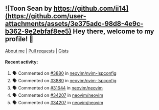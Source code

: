 ## ![Toon Sean by https://github.com/ii14](https://github.com/user-attachments/assets/3e375adc-98d8-4e9c-b362-9e2ebfaf8ee5) Hey there, welcome to my profile! 👋

[About me](https://seandewar.github.io/)
 | [Pull requests](https://github.com/search?p=1&q=author%3Aseandewar+is%3Apr)
 | [Gists](https://gist.github.com/seandewar)

#### Recent activity:

<!--START_SECTION:activity-->
1. 🗣 Commented on [#3880](https://github.com/neovim/nvim-lspconfig/issues/3880#issuecomment-2927685950) in [neovim/nvim-lspconfig](https://github.com/neovim/nvim-lspconfig)
2. 🗣 Commented on [#3880](https://github.com/neovim/nvim-lspconfig/issues/3880#issuecomment-2927524742) in [neovim/nvim-lspconfig](https://github.com/neovim/nvim-lspconfig)
3. 🗣 Commented on [#31644](https://github.com/neovim/neovim/issues/31644#issuecomment-2926200186) in [neovim/neovim](https://github.com/neovim/neovim)
4. 🗣 Commented on [#34207](https://github.com/neovim/neovim/pull/34207#issuecomment-2916275884) in [neovim/neovim](https://github.com/neovim/neovim)
5. 🗣 Commented on [#34207](https://github.com/neovim/neovim/pull/34207#issuecomment-2916158431) in [neovim/neovim](https://github.com/neovim/neovim)
<!--END_SECTION:activity-->
